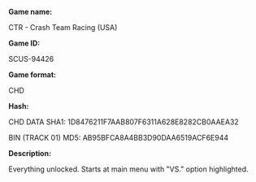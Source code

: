 **Game name:**

CTR - Crash Team Racing (USA)

**Game ID:**

SCUS-94426

**Game format:**

CHD

**Hash:**

CHD DATA SHA1: 1D8476211F7AAB807F6311A628E8282CB0AAEA32

BIN (TRACK 01) MD5: AB95BFCA8A4BB3D90DAA6519ACF6E944

**Description:**

Everything unlocked. Starts at main menu with "VS." option highlighted.